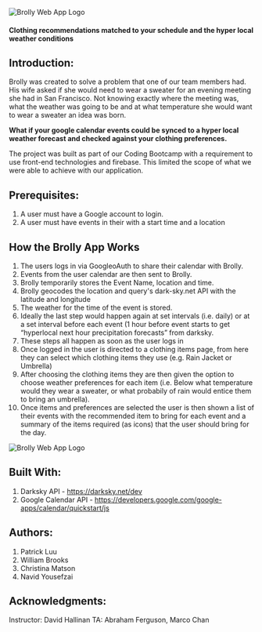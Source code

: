 ![Brolly Web App Logo](https://cmatson93.github.io/Brolly-WebApp/images/brolly_icon_black.png "Brolly Logo")

#### Clothing recommendations matched to your schedule and the hyper local weather conditions

## Introduction:
Brolly was created to solve a problem that one of our team members had. His wife asked if she would need to wear a sweater for an evening meeting she had in San Francisco. Not knowing exactly where the meeting was, what the weather was going to be and at what temperature she would want to wear a sweater an idea was born.

**What if your google calendar events could be synced to a hyper local weather forecast and checked against your clothing preferences.**


The project was built as part of our Coding Bootcamp with a requirement to use front-end technologies and firebase. This limited the scope of what we were able to achieve with our application.

## Prerequisites:
1. A user must have a Google account to login.
2. A user must have events in their with a start time and a location


## How the Brolly App Works
1. The users logs in via GoogleoAuth to share their calendar with Brolly.
2. Events from the user calendar are then sent to Brolly.
3. Brolly temporarily stores the Event Name, location and time. 
4. Brolly geocodes the location and query's dark-sky.net API with the latitude and longitude
5. The weather for the time of the event is stored.
5. Ideally the last step would happen again at set intervals (i.e. daily) or at a set interval before each event (1 hour before event starts to get “hyperlocal next hour precipitation forecasts” from darksky.
6. These steps all happen as soon as the user logs in
7. Once logged in the user is directed to a clothing items page, from here they can select which clothing items they use (e.g. Rain Jacket or Umbrella)
8. After choosing the clothing items they are then given the option to choose weather preferences for each item (i.e. Below what temperature would they wear a sweater, or what probabily of rain would entice them to bring an umbrella).
9. Once items and preferences are selected the user is then shown a list of their events with the recommended item to bring for each event and a summary of the items required (as icons) that the user should bring for the day.


![Brolly Web App Logo](https://cmatson93.github.io/Brolly-WebApp/walkthrough.gif "Brolly Logo")


## Built With:
1. Darksky API - https://darksky.net/dev
2. Google Calendar API - https://developers.google.com/google-apps/calendar/quickstart/js


## Authors:
1. Patrick Luu
2. William Brooks
2. Christina Matson
3. Navid Yousefzai

## Acknowledgments:
Instructor: David Hallinan
TA: Abraham Ferguson, Marco Chan


